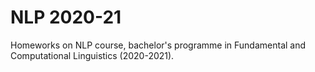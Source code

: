 # NLP 2020-21

Homeworks on NLP course, bachelor's programme in Fundamental and Computational Linguistics (2020-2021).
